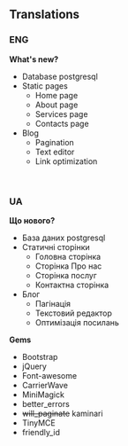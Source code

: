 ## Translations

### ENG
**What's new?**
* Database postgresql
* Static pages
  * Home page
  * About page
  * Services page
  * Contacts page
* Blog
  * Pagination
  * Text editor
  * Link optimization

<br>

### UA
**Що нового?**
* База даних postgresql
* Статичні сторінки
  * Головна сторінка
  * Сторінка Про нас
  * Сторінка послуг
  * Контактна сторінка
* Блог
  * Пагінація
  * Текстовий редактор
  * Оптимізація посилань

**Gems**
* Bootstrap
* jQuery
* Font-awesome
* CarrierWave
* MiniMagick
* better_errors
* ~~will_paginate~~ kaminari
* TinyMCE
* friendly_id
